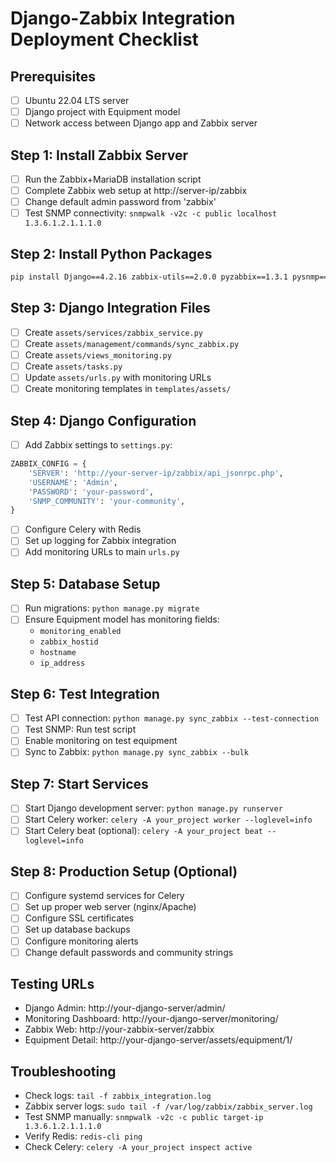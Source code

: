 # Django-Zabbix Integration Deployment Checklist

## Prerequisites
- [ ] Ubuntu 22.04 LTS server
- [ ] Django project with Equipment model
- [ ] Network access between Django app and Zabbix server

## Step 1: Install Zabbix Server
- [ ] Run the Zabbix+MariaDB installation script
- [ ] Complete Zabbix web setup at http://server-ip/zabbix
- [ ] Change default admin password from 'zabbix'
- [ ] Test SNMP connectivity: `snmpwalk -v2c -c public localhost 1.3.6.1.2.1.1.1.0`

## Step 2: Install Python Packages
```bash
pip install Django==4.2.16 zabbix-utils==2.0.0 pyzabbix==1.3.1 pysnmp==5.0.29 celery==5.3.4 redis==5.0.1 django-redis==5.4.0 python-decouple==3.8
```

## Step 3: Django Integration Files
- [ ] Create `assets/services/zabbix_service.py`
- [ ] Create `assets/management/commands/sync_zabbix.py`  
- [ ] Create `assets/views_monitoring.py`
- [ ] Create `assets/tasks.py`
- [ ] Update `assets/urls.py` with monitoring URLs
- [ ] Create monitoring templates in `templates/assets/`

## Step 4: Django Configuration
- [ ] Add Zabbix settings to `settings.py`:
```python
ZABBIX_CONFIG = {
    'SERVER': 'http://your-server-ip/zabbix/api_jsonrpc.php',
    'USERNAME': 'Admin', 
    'PASSWORD': 'your-password',
    'SNMP_COMMUNITY': 'your-community',
}
```
- [ ] Configure Celery with Redis
- [ ] Set up logging for Zabbix integration
- [ ] Add monitoring URLs to main `urls.py`

## Step 5: Database Setup
- [ ] Run migrations: `python manage.py migrate`
- [ ] Ensure Equipment model has monitoring fields:
  - `monitoring_enabled`
  - `zabbix_hostid` 
  - `hostname`
  - `ip_address`

## Step 6: Test Integration
- [ ] Test API connection: `python manage.py sync_zabbix --test-connection`
- [ ] Test SNMP: Run test script
- [ ] Enable monitoring on test equipment
- [ ] Sync to Zabbix: `python manage.py sync_zabbix --bulk`

## Step 7: Start Services
- [ ] Start Django development server: `python manage.py runserver`
- [ ] Start Celery worker: `celery -A your_project worker --loglevel=info`  
- [ ] Start Celery beat (optional): `celery -A your_project beat --loglevel=info`

## Step 8: Production Setup (Optional)
- [ ] Configure systemd services for Celery
- [ ] Set up proper web server (nginx/Apache)
- [ ] Configure SSL certificates
- [ ] Set up database backups
- [ ] Configure monitoring alerts
- [ ] Change default passwords and community strings

## Testing URLs
- Django Admin: http://your-django-server/admin/
- Monitoring Dashboard: http://your-django-server/monitoring/
- Zabbix Web: http://your-zabbix-server/zabbix
- Equipment Detail: http://your-django-server/assets/equipment/1/

## Troubleshooting
- Check logs: `tail -f zabbix_integration.log`
- Zabbix server logs: `sudo tail -f /var/log/zabbix/zabbix_server.log`
- Test SNMP manually: `snmpwalk -v2c -c public target-ip 1.3.6.1.2.1.1.1.0`
- Verify Redis: `redis-cli ping`
- Check Celery: `celery -A your_project inspect active`